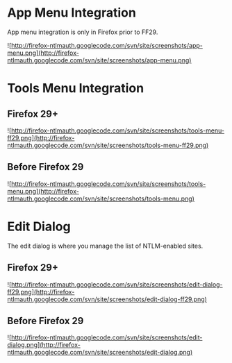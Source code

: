 # App Menu Integration #
App menu integration is only in Firefox prior to FF29.

![http://firefox-ntlmauth.googlecode.com/svn/site/screenshots/app-menu.png](http://firefox-ntlmauth.googlecode.com/svn/site/screenshots/app-menu.png)

# Tools Menu Integration #

## Firefox 29+ ##
![http://firefox-ntlmauth.googlecode.com/svn/site/screenshots/tools-menu-ff29.png](http://firefox-ntlmauth.googlecode.com/svn/site/screenshots/tools-menu-ff29.png)

## Before Firefox 29 ##

![http://firefox-ntlmauth.googlecode.com/svn/site/screenshots/tools-menu.png](http://firefox-ntlmauth.googlecode.com/svn/site/screenshots/tools-menu.png)

# Edit Dialog #
The edit dialog is where you manage the list of NTLM-enabled sites.

## Firefox 29+ ##

![http://firefox-ntlmauth.googlecode.com/svn/site/screenshots/edit-dialog-ff29.png](http://firefox-ntlmauth.googlecode.com/svn/site/screenshots/edit-dialog-ff29.png)

## Before Firefox 29 ##

![http://firefox-ntlmauth.googlecode.com/svn/site/screenshots/edit-dialog.png](http://firefox-ntlmauth.googlecode.com/svn/site/screenshots/edit-dialog.png)